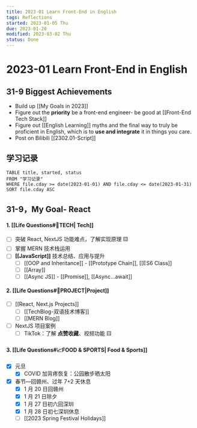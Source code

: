 ```yaml
---
title: 2023-01 Learn Front-End in English
tags: Reflections  
started: 2023-01-05 Thu
due: 2023-01-20
modified: 2023-03-02 Thu
status: Done
---
```

# 2023-01 Learn Front-End in English
## 31-9 Biggest Achievements
- Build up [[My Goals in 2023]]
- Figure out the **priority** be a front-end engineer- be good at [[Front-End Tech Stack]]
- Figure out [[English Learning]] myths and the final way to truly be proficient in English, which is to **use and integrate** it in things you care.
- Post on Bilibili [[2302.01-Script]]
## 学习记录

```dataview
TABLE title, started, status
FROM "学习记录"
WHERE file.cday >= date(2023-01-01) AND file.cday <= date(2023-01-31)
SORT file.cday ASC
```

## 31-9，My Goal- React
#### 1. [[Life Questions#🚀TECH| Tech]]
- [ ] 突破 React, NextJS 功能难点，了解实现原理 🟨
- [ ] 掌握 MERN 技术栈运用
- [ ] **[[JavaScript]]** 技术总结、应用与提升
	- [ ] [[OOP and Inheritance]] - [[Prototype Chain]], [[ES6 Class]]
	- [ ] [[Array]] 
	- [ ] [[Async JS]] - [[Promise]], [[Async...await]]
#### 2. [[Life Questions#🚀PROJECT|Project]]
- [ ] [[React, Next.js Projects]]
	- [ ] [[TechBlog-双语技术博客]]
	- [ ] [[MERN Blog]]
- [ ] NextJS 项目案例 
	- [ ] TikTok：了解 **点赞收藏**、视频功能 🟨
#### 3. [[Life Questions#📈FOOD & SPORTS| Food & Sports]]
- [x] 元旦
	- [x] COVID 加背疼恢复：公园散步晒太阳
- [x] 春节—回赣州、过年 7+2 天休息
	- [x] 1 月 20 日回赣州
	- [x] 1 月 21 日除夕
	- [x] 1 月 27 日初六回深圳
	- [x] 1 月 28 日初七深圳休息
	- [ ] [[2023 Spring Festival Holidays]]